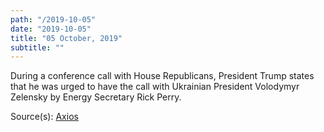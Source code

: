 ```yaml
---
path: "/2019-10-05"
date: "2019-10-05"
title: "05 October, 2019"
subtitle: ""
---
```


During a conference call with House Republicans, President Trump states that he was urged to have the call with Ukrainian President Volodymyr Zelensky by Energy Secretary Rick Perry.

<span class="sources">

Source(s): [Axios](https://www.axios.com/trump-blamed-rick-perry-call-ukraine-zelensky-8178447a-0374-4ac6-b321-a9454b0565d4.html)

</span>